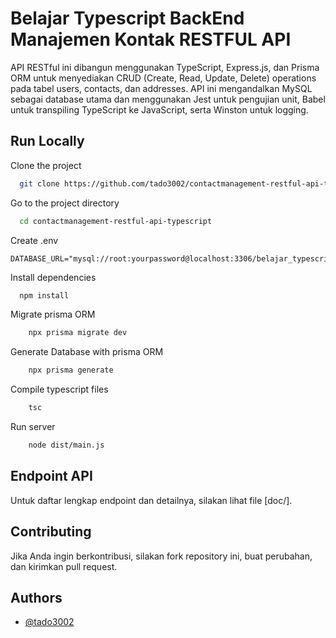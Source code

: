 
# Belajar Typescript BackEnd Manajemen Kontak RESTFUL API

API RESTful ini dibangun menggunakan TypeScript, Express.js, dan Prisma ORM untuk menyediakan CRUD (Create, Read, Update, Delete) operations pada tabel users, contacts, dan addresses. API ini mengandalkan MySQL sebagai database utama dan menggunakan Jest untuk pengujian unit, Babel untuk transpiling TypeScript ke JavaScript, serta Winston untuk logging.




## Run Locally

Clone the project

```bash
  git clone https://github.com/tado3002/contactmanagement-restful-api-typescript.git
```

Go to the project directory

```bash
  cd contactmanagement-restful-api-typescript
```

Create .env

```
DATABASE_URL="mysql://root:yourpassword@localhost:3306/belajar_typescript_restful_api"
```


Install dependencies

```bash
  npm install
```

Migrate prisma ORM

```bash
    npx prisma migrate dev
```

Generate Database with prisma ORM

```bash
    npx prisma generate
```

Compile typescript files 

```bash
    tsc
```

Run server 

```bash
    node dist/main.js
```



## Endpoint API

Untuk daftar lengkap endpoint dan detailnya, silakan lihat file [doc/].

## Contributing

Jika Anda ingin berkontribusi, silakan fork repository ini, buat perubahan, dan kirimkan pull request.



## Authors

- [@tado3002](https://www.github.com/tado3002)

